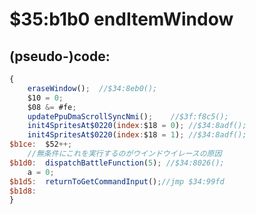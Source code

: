 ﻿
# $35:b1b0 endItemWindow

<summary></summary>

## (pseudo-)code:
```js
{
	eraseWindow();	//$34:8eb0();
	$10 = 0;
	$08 &= #fe;
	updatePpuDmaScrollSyncNmi();	//$3f:f8c5();
	init4SpritesAt$0220(index:$18 = 0);	//$34:8adf();
	init4SpritesAt$0220(index:$18 = 1);	//$34:8adf();
$b1ce:	$52++;
	//無条件にこれを実行するのがウインドウイレースの原因
$b1d0:	dispatchBattleFunction(5); //$34:8026();	
	a = 0;
$b1d5:	returnToGetCommandInput();//jmp $34:99fd
$b1d8:
}
```




